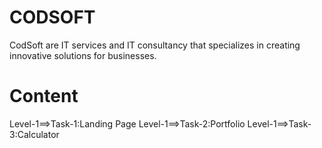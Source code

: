 # CODSOFT
CodSoft are IT services and IT consultancy  that specializes in creating innovative solutions for businesses.

# Content
Level-1==>Task-1:Landing Page
Level-1==>Task-2:Portfolio
Level-1==>Task-3:Calculator
